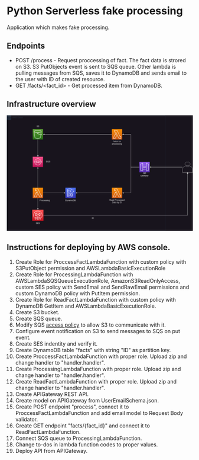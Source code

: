 # Python Serverless fake processing

Application which makes fake processing. 

## Endpoints

- POST /process - Request proccessing of fact. The fact data is strored on S3. S3 PutObjects event is sent to SQS queue. Other lambda is pulling messages from SQS, saves it to DynamoDB and sends email to the user with ID of created resource.
- GET /facts/<fact_id> - Get processed item from DynamoDB.

## Infrastructure overview

![Screenshot](assets/infrastructure.png)

## Instructions for deploying by AWS console.

1. Create Role for ProccessFactLambdaFunction with custom policy with S3PutObject permission and AWSLambdaBasicExecutionRole
2. Create Role for ProcessingLambdaFunction with AWSLambdaSQSQueueExecutionRole, AmazonS3ReadOnlyAccess, custom SES policy with SendEmail and SendRawEmail permissions and custom DynamoDB policy with PutItem permission.
3. Create Role for ReadFactLambdaFunction with custom policy with DynamoDB GetItem and AWSLambdaBasicExecutionRole.
4. Create S3 bucket.
5. Create SQS queue.
6. Modify SQS [access policy](https://repost.aws/knowledge-center/sqs-s3-event-notification-sse) to allow S3 to communicate with it.
7. Configure event notification on S3 to send messages to SQS on put event.
8. Create SES indentity and verify it.
9. Create DynamoDB table "facts" with string "ID" as partition key.
10. Create ProccessFactLambdaFunction with proper role. Upload zip and change handler to "handler.handler".
11. Create ProcessingLambdaFunction with proper role. Upload zip and change handler to "handler.handler".
12. Create ReadFactLambdaFunction with proper role. Upload zip and change handler to "handler.handler".
13. Create APIGateway REST API.
14. Create model on APIGateway from UserEmailSchema.json.
15. Create POST endpoint "process", connect it to ProccessFactLambdaFunction and add email model to Request Body validator.
16. Create GET endpoint "facts/{fact_id}" and connect it to ReadFactLambdaFunction.
17. Connect SQS queue to ProcessingLambdaFunction.
18. Change to-dos in lambda function codes to proper values.
19. Deploy API from APIGateway.
